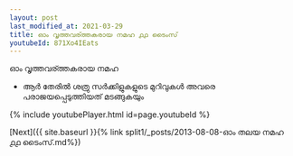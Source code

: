```yaml
---
layout: post
last_modified_at: 2021-03-29
title: ഓം വൃത്തവര്ത്തകരായ നമഹ ൧൧ ടൈംസ്
youtubeId: 871Xo4IEats
---
```

 
 
 ഓം വൃത്തവര്ത്തകരായ നമഹ 
 
 -  ആർ തേരിൽ ശത്രു സർക്കിളുകളുടെ മുറിവുകൾ അവരെ പരാജയപ്പെടുത്തിയത് മടങ്ങുകയും 
 
  
 
  
 
 
 
 
 
 


{% include youtubePlayer.html id=page.youtubeId %}
 
[Next]({{ site.baseurl }}{% link  split1/_posts/2013-08-08-ഓം തലയ നമഹ ൧൧ ടൈംസ്.md%})
 
